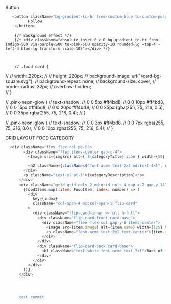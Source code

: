 Button

```javascript
   <button className="bg-gradient-to-br from-custom-blue to-custom-purple  font-bold py-2 px-4 rounded-3xl opacity-80 hover:opacity-100 text-xl">
          Follow
    </button>
```



        {/* Background effect */}
        {/* <div className="absolute inset-0 z-0 bg-gradient-to-br from-indigo-500 via-purple-500 to-pink-500 opacity-10 rounded-lg -top-4 -left-4 blur-lg transform scale-105"></div> */}



        // .food-card {
//   // width: 220px;
//   // height: 220px;
//   background-image: url("/card-bg-square.svg");
//   background-repeat: none;
//   background-size: cover;
//   border-radius: 32px; 
//   overflow: hidden;  
// }


// .pink-neon-glow {
//     text-shadow: 
//       0 0 5px #ff4bd8, 
//       0 0 10px #ff4bd8, 
//       0 0 15px #ff4bd8, 
//       0 0 20px #ff4bd8, 
//       0 0 25px rgba(255, 75, 216, 0.5), 
//       0 0 35px rgba(255, 75, 216, 0.4);
// }

// .pink-neon-glow {
//   text-shadow: 
//     0 0 3px #ff4bd8, 
//     0 0 7px rgba(255, 75, 216, 0.6),
//     0 0 10px rgba(255, 75, 216, 0.4);
// }



GRID LAYOUT FOOD CATEGORY
```javascript
  <div className="flex flex-col pb-8">
        <div className="flex items-center gap-x-4">
          <Image src={imgSrc} alt={`${categoryTitle} icon`} width={50} height={50} />

          <h2 className={classNames("font-acme text-2xl md:text-4xl", classes)}>{categoryTitle}</h2>
        </div>
        <p className="text-xl pt-3">{categoryDescription}</p>
      </div>
      <div className="grid grid-cols-2 md:grid-cols-4 gap-x-2 gap-y-14">
        {foodItems.map((item: FoodItem, index: number) => (
          <div
            key={index}
            className="col-span-4 md:col-span-1 flip-card"
          >
            <div className="flip-card-inner w-full h-full">
              <div className="flip-card-front card-base">
                <div className="flex flex-col gap-y-6 items-center">
                  <Image src={item.image} alt={item.name} width={125} height={125}    />
                  <p className="font-acme text-2xl text-center">{item.name}</p>
                </div>
              </div>
              <div className="flip-card-back card-base">
                <h1 className="text-white font-acme text-2xl">Back of {item.name}</h1>
              </div>
            </div>
          </div>
        ))}
      </div> 
      ```



      test commit